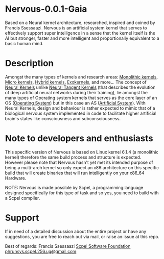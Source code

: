 # Nervous-0.0.1-Gaia
Based on a Neural kernel architecture, researched, inspired and coined by Francis Ssessaazi. Nervous is an artificial system kernel that serves to effectively 
support super intelligence in a sense that the kernel itself is the AI but stronger,
faster and more intelligent and proportionally equivalent to a basic human mind.

# Description
Amongst the many types of kernels and research areas:
[Monolithic kernels](https://en.wikipedia.org/wiki/Monolithic_kernel),
[Micro kernels](https://en.wikipedia.org/wiki/Microkernel),
[Hybrid kernels](https://en.wikipedia.org/wiki/Hybrid_kernel),
[Exokernels](https://en.wikipedia.org/wiki/Exokernel), and more...
The concept of [Neural Kernels](https://www.scpel.org/neural_kernels.html) unlike 
[Neural Tangent Kernels](https://en.wikipedia.org/wiki/Neural_tangent_kernel) (that 
describes the evolution of deep artificial neural networks during their training),
lie amongst the many types of Operating system kernels
that serves as the core layer of an OS ([Operating System](https://en.wikipedia.org/wiki/Operating_system)) but in this case an
AS ([Artificial System](https://www.scpel.org/artificial_systems.html)). With Neural Kernels, design and behaviour is
rather expected to mimic that of a biological nervous system implemented in code to
facilitate higher artificial brain's states like consciousness and subconsciousness.

# Note to developers and enthusiasts
This specific version of Nervous is based on Linux kernel 6.1.4 (a monolithic kernel)
therefore the same build process and structure is expected. However please note that
Nervous hasn't yet met its intended purpose of being a multi-arch kernel so only expect
an x86 architecture on this specific build that will create binaries that will run
intelligently on your x86_64 Hardware.

NOTE:
 Nervous is made possible by Scpel, a programming language designed specifically
for this type of task and so yes, you need to build with a Scpel compiler.
	
# Support
If in need of a detailed discussion about the entire project or have any suggestions, you
are free to reach out via mail, or raise an issue at this repo.

Best of regards:
	Francis Ssessaazi
	[Scpel Software Foundation](https://www.scpel.org/ssfoundation)
	phrunsys.scpel.256.ug@gmail.com

